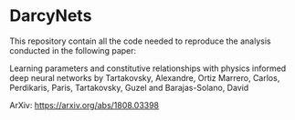 # DarcyNets

This repository contain all the code needed to reproduce the analysis conducted
in the following paper:

Learning parameters and constitutive relationships with physics informed deep
neural networks by Tartakovsky, Alexandre,  Ortiz Marrero, Carlos,
Perdikaris, Paris, Tartakovsky, Guzel and Barajas-Solano, David

ArXiv: https://arxiv.org/abs/1808.03398 
